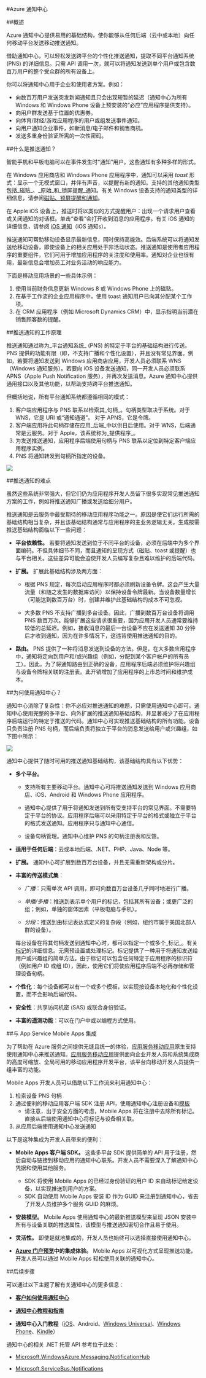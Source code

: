 <properties
	pageTitle="Azure 通知中心"
	description="了解如何在 Azure 中使用通知中心。代码示例是使用 .NET API 通过 C# 编写的。"
	authors="wesmc7777"
	manager="erikre"
	editor=""
	services="notification-hubs"
	documentationCenter=""/>  


<tags
	ms.service="notification-hubs"
	ms.workload="mobile"
	ms.tgt_pltfrm="multiple"
	ms.devlang="multiple"
	ms.topic="hero-article"
	ms.date="08/25/2016"
	wacn.date="11/11/2016"
	ms.author="wesmc"/>  



#Azure 通知中心

##概述

Azure 通知中心提供易用的基础结构，使你能够从任何后端（云中或本地）向任何移动平台发送移动推送通知。

借助通知中心，可以轻松发送跨平台的个性化推送通知，提取不同平台通知系统 (PNS) 的详细信息。只需 API 调用一次，就可以将通知发送到单个用户或包含数百万用户的整个受众群的所有设备上。

你可以将通知中心用于企业和使用者方案。例如：

- 向数百万用户发送突发新闻通知且只会出现短暂的延迟（通知中心为所有 Windows 和 Windows Phone 设备上预安装的“必应”应用程序提供支持）。
- 向用户群发送基于位置的优惠券。
- 向体育/财经/游戏应用程序的用户或组发送事件通知。
- 向用户通知企业事件，如新消息/电子邮件和销售商机。
- 发送多重身份验证所需的一次性密码。



##什么是推送通知？

智能手机和平板电脑可以在事件发生时“通知”用户。这些通知有多种多样的形式。

在 Windows 应用商店和 Windows Phone 应用程序中，通知可以采用 _toast_ 形式：显示一个无模式窗口，并伴有声音，以提醒有新的通知。支持的其他通知类型包括_磁贴_、_原始_和_锁屏提醒_通知。有关 Windows 设备支持的通知类型的详细信息，请参阅[磁贴、锁屏提醒和通知](http://msdn.microsoft.com/zh-cn/library/windows/apps/hh779725.aspx)。

在 Apple iOS 设备上，推送时将以类似的方式提醒用户：出现一个请求用户查看或关闭通知的对话框。单击“查看”会打开收到消息的应用程序。有关 iOS 通知的详细信息，请参阅 [iOS 通知](https://developer.apple.com/ios/human-interface-guidelines/features/notifications/)（iOS 通知s）。

推送通知可帮助移动设备显示最新信息，同时保持高能效。后端系统可以将通知发送给移动设备，即使设备上的相关应用处于非活动状态。推送通知是使用者应用程序的重要组件，它们可用于增加应用程序的关注度和使用率。通知对企业也很有用，最新信息会增加员工对业务活动的响应能力。

下面是移动应用场景的一些具体示例：

1.  使用当前财务信息更新 Windows 8 或 Windows Phone 上的磁贴。
2.  在基于工作流的企业应用程序中，使用 toast 通知用户已向其分配某个工作项。
3.  在 CRM 应用程序（例如 Microsoft Dynamics CRM）中，显示指明当前潜在销售顾客数的提醒。

##推送通知的工作原理

推送通知通过称为_平台通知系统_ (PNS) 的特定于平台的基础结构进行传送。PNS 提供的功能有限（即，不支持广播和个性化设置），并且没有常见界面。例如，若要将通知发送到 Windows 应用商店应用，开发人员必须联系 WNS（Windows 通知服务）。若要向 iOS 设备发送通知，同一开发人员必须联系 APNS（Apple Push Notification 服务），并再次发送消息。Azure 通知中心提供通用接口以及其他功能，以帮助支持跨平台推送通知。

但概括地说，所有平台通知系统都遵循相同的模式：

1.  客户端应用程序与 PNS 联系以检索其_句柄_。句柄类型取决于系统。对于 WNS，它是 URI 或“通知通道”。 对于 APNS，它是令牌。
2.  客户端应用将此句柄存储在应用_后端_中以供日后使用。对于 WNS，后端通常是云服务。对于 Apple，该系统称为_提供程序_。
3.  为发送推送通知，应用程序后端使用句柄与 PNS 联系以定位到特定客户端应用程序实例。
4.  PNS 将通知转发到句柄所指定的设备。

![][0]

##推送通知的难点

虽然这些系统非常强大，但它们仍为应用程序开发人员留下很多实现常见推送通知方案的工作，例如将推送通知广播或发送给细分用户。

推送通知是云服务中最受期待的移动应用程序功能之一。原因是使它们运行所需的基础结构相当复杂，并且该基础结构通常与应用程序的主业务逻辑无关。生成按需推送基础结构面临以下一些问题：

- **平台依赖性。** 若要将通知发送到位于不同平台的设备，必须在后端中为多个界面编码。不但具体细节不同，而且通知的呈现方式（磁贴、toast 或提醒）也与平台相关。这些差异可能会迫使开发人员编写复杂且难以维护的后端代码。

- **扩展。** 扩展此基础结构涉及两方面：
	+ 根据 PNS 规定，每次启动应用程序时都必须刷新设备令牌。这会产生大量流量（和随之发生的数据库访问）以保持设备令牌最新。当设备数量增长（可能达到数百万台）时，创建并维护此基础结构的成本不可忽视。

	+ 大多数 PNS 不支持广播到多台设备。因此，广播到数百万台设备将调用 PNS 数百万次。能够扩展这些请求很重要，因为应用开发人员通常要维持较低的总延迟。例如，接收消息的最后一台设备不应在发送通知 30 分钟后才收到通知，因为在许多情况下，这违背使用推送通知的目的。
- **路由。** PNS 提供了一种将消息发送到设备的方法。但是，在大多数应用程序中，通知将定向到用户和/或兴趣组（例如，分配到某个客户帐户的所有员工）。因此，为了将通知路由到正确的设备，应用程序后端必须维护将兴趣组与设备令牌相关联的注册表。此开销增加了应用程序的上市总时间和维护成本。

##为何使用通知中心？

通知中心消除了复杂性：你不必应对推送通知的难题，只需使用通知中心即可。通知中心使用完整的多平台、向外扩展的推送通知基础结构，并显著减少了在应用程序后端运行的特定于推送的代码。通知中心可实现推送基础结构的所有功能。设备只负责注册 PNS 句柄，而后端负责将独立于平台的消息发送给用户或兴趣组，如下图中所示：

![][1]


通知中心提供了随时可用的推送通知基础结构，该基础结构具有以下优势：

- **多个平台。**
	+  支持所有主要移动平台。通知中心可将推送通知发送到 Windows 应用商店、iOS、Android 和 Windows Phone 应用程序。

	+  通知中心提供了用于将通知发送到所有受支持平台的常见界面。不需要特定于平台的协议。应用程序后端可以采用特定于平台的格式或独立于平台的格式发送通知。应用程序只与通知中心通信。

	+  设备句柄管理。通知中心维护 PNS 的句柄注册表和反馈。

- **适用于任何后端**：云或本地后端、.NET、PHP、Java、Node 等。

- **扩展。** 通知中心可扩展到数百万台设备，并且无需重新架构或分片。


- **丰富的传送模式集**：

	- *广播*：只需单次 API 调用，即可向数百万台设备几乎同时地进行广播。

	- *单播/多播*：推送到表示单个用户的标记，包括其所有设备；或更广泛的组；例如，单独的窗体因素（平板电脑与手机）。

	- *分段*：推送到由标记表达式定义的复杂段（例如，纽约市属于美国北部人群的设备）。

	每台设备在将其句柄发送到通知中心时，都可以指定一个或多个_标记_。有关[标记]的详细信息。无需预设置或处理标记。标记提供了一种用于将通知发送给用户或兴趣组的简单方法。由于标记可以包含任何特定于应用程序的标识符（例如用户 ID 或组 ID），因此，使用它们将使应用程序后端不必再存储和管理设备句柄。

- **个性化**：每个设备都可以有一个或多个模板，以实现按设备本地化和个性化设置，而不会影响后端代码。

- **安全性**：共享访问机密 (SAS) 或联合身份验证。

- **丰富的遥测功能**：可以在门户中或以编程方式使用。

<a id="integration-with-app-service-mobile-apps" href="#integration-with-app-service-mobile-apps"></a>
##与 App Service Mobile Apps 集成

为了帮助在 Azure 服务之间提供无缝且统一的体验，[应用服务移动应用]原生支持使用通知中心来推送通知。[应用服务移动应用]提供面向企业开发人员和系统集成商的高度可缩放、全局可用的移动应用程序开发平台，该平台向移动开发人员提供一组丰富的功能。

Mobile Apps 开发人员可以借助以下工作流来利用通知中心：

1. 检索设备 PNS 句柄
2. 通过便利的移动应用客户端 SDK 注册 API，使用通知中心注册设备和[模板]
    + 请注意，出于安全方面的考虑，Mobile Apps 将在注册中去除所有标记。直接从后端使用通知中心将标记与设备相关联。
3. 从应用后端使用通知中心发送通知

以下是这种集成为开发人员带来的便利：

- **Mobile Apps 客户端 SDK。** 这些多平台 SDK 提供简单的 API 用于注册，然后自动与链接到移动应用的通知中心联系。开发人员不需要深入了解通知中心凭据和使用其他服务。
    + SDK 将使用 Mobile Apps 的已经过身份验证的用户 ID 来自动标记给定设备，以实现推送到用户的方案。
    + SDK 自动使用 Mobile Apps 安装 ID 作为 GUID 来注册到通知中心，省去了开发人员维护多个服务 GUID 的麻烦。
    
- **安装模型。** Mobile Apps 使用通知中心的最新推送模型来呈现 JSON 安装中所有与设备关联的推送属性，该模型与推送通知密切合作且易于使用。

- **灵活性。** 即使是就地集成的，开发人员也始终可以选择直接使用通知中心。

- **[Azure 门户预览]中的集成体验。** Mobile Apps 以可视化方式呈现推送功能，开发人员可以通过 Mobile Apps 轻松使用关联的通知中心。



##后续步骤

可以通过以下主题了解有关通知中心的更多信息：

+ **[客户如何使用通知中心]**

+ **[通知中心教程和指南]**

+ **通知中心入门教程**（[iOS]、Android、[Windows Universal]、[Windows Phone]、[Kindle]）

通知中心的相关 .NET 托管 API 参考位于此处：

+ [Microsoft.WindowsAzure.Messaging.NotificationHub]
+ [Microsoft.ServiceBus.Notifications]


  [0]: ./media/notification-hubs-overview/registration-diagram.png
  [1]: ./media/notification-hubs-overview/notification-hub-diagram.png
  [客户如何使用通知中心]: /home/features/notification-hubs/
  [通知中心教程和指南]: /documentation/services/notification-hubs/
  [iOS]: /documentation/articles/notification-hubs-ios-get-started/
  [Windows Universal]: /documentation/articles/notification-hubs-windows-store-dotnet-get-started-wns-push-notification/
  [Windows Phone]: /documentation/articles/notification-hubs-windows-mobile-push-notifications-mpns/
  [Kindle]: /documentation/articles/notification-hubs-kindle-amazon-adm-push-notification/
  [Microsoft.WindowsAzure.Messaging.NotificationHub]: http://msdn.microsoft.com/zh-cn/library/microsoft.windowsazure.messaging.notificationhub.aspx
  [Microsoft.ServiceBus.Notifications]: http://msdn.microsoft.com/zh-cn/library/microsoft.servicebus.notifications.aspx
  [应用服务移动应用]: /documentation/articles/app-service-mobile-value-prop/
  [模板]: /documentation/articles/notification-hubs-templates-cross-platform-push-messages/
  [Azure 门户预览]: https://portal.azure.cn
  [标记]: http://msdn.microsoft.com/zh-cn/library/azure/dn530749.aspx

<!---HONumber=Mooncake_1017_2016-->
